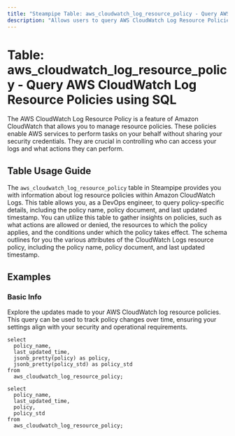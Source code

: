```yaml
---
title: "Steampipe Table: aws_cloudwatch_log_resource_policy - Query AWS CloudWatch Log Resource Policies using SQL"
description: "Allows users to query AWS CloudWatch Log Resource Policies, providing details such as the policy name, policy document, and last updated timestamp."
---
```


# Table: aws_cloudwatch_log_resource_policy - Query AWS CloudWatch Log Resource Policies using SQL

The AWS CloudWatch Log Resource Policy is a feature of Amazon CloudWatch that allows you to manage resource policies. These policies enable AWS services to perform tasks on your behalf without sharing your security credentials. They are crucial in controlling who can access your logs and what actions they can perform.

## Table Usage Guide

The `aws_cloudwatch_log_resource_policy` table in Steampipe provides you with information about log resource policies within Amazon CloudWatch Logs. This table allows you, as a DevOps engineer, to query policy-specific details, including the policy name, policy document, and last updated timestamp. You can utilize this table to gather insights on policies, such as what actions are allowed or denied, the resources to which the policy applies, and the conditions under which the policy takes effect. The schema outlines for you the various attributes of the CloudWatch Logs resource policy, including the policy name, policy document, and last updated timestamp.

## Examples

### Basic Info
Explore the updates made to your AWS CloudWatch log resource policies. This query can be used to track policy changes over time, ensuring your settings align with your security and operational requirements.

```sql+postgres
select
  policy_name,
  last_updated_time,
  jsonb_pretty(policy) as policy,
  jsonb_pretty(policy_std) as policy_std
from
  aws_cloudwatch_log_resource_policy;
```

```sql+sqlite
select
  policy_name,
  last_updated_time,
  policy,
  policy_std
from
  aws_cloudwatch_log_resource_policy;
```